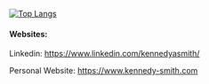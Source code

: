 
[![Top Langs](https://github-readme-stats.vercel.app/api/top-langs/?username=kennedyasmith&size_weight=0.2&count_weight=0.5)](https://github.com/kennedyasmith/github-readme-stats)

#### **Websites:**
Linkedin: https://www.linkedin.com/kennedyasmith/

Personal Website: https://www.kennedy-smith.com
